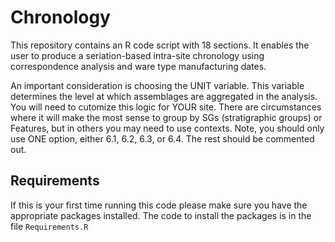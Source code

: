 # Chronology
This repository contains an R code script with 18 sections. It enables the user to produce a seriation-based intra-site chronology using correspondence analysis and ware type manufacturing dates.  


An important consideration is choosing the UNIT variable. This variable determines the level at which assemblages are aggregated in the analysis. You will need to cutomize this logic for YOUR site. There are circumstances where it will make the most sense to group by SGs (stratigraphic groups) or Features, but in others you may need to use contexts. Note, you should only use ONE option, either 6.1, 6.2, 6.3, or 6.4.  The rest should be commented out.


## Requirements
If this is your first time running this code please make sure you have the appropriate packages installed. The code to install the packages is in the file `Requirements.R`
